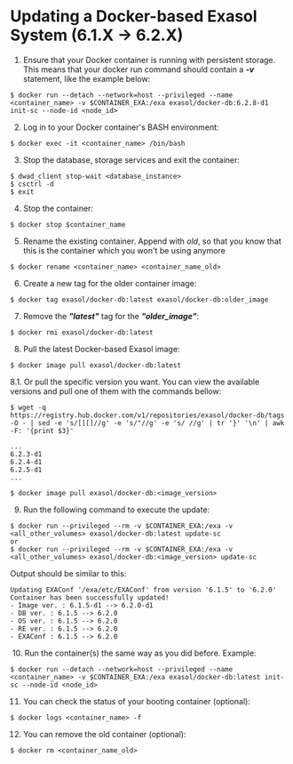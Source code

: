 # Updating a Docker-based Exasol System (6.1.X -&gt; 6.2.X) 

1. Ensure that your Docker container is running with persistent storage. This means that your docker run command should contain a ***-v*** statement, like the example below:

```
$ docker run --detach --network=host --privileged --name <container_name> -v $CONTAINER_EXA:/exa exasol/docker-db:6.2.8-d1 init-sc --node-id <node_id>
```
2. Log in to your Docker container's BASH environment: 

```
$ docker exec -it <container_name> /bin/bash
```
3. Stop the database, storage services and exit the container:

```
$ dwad_client stop-wait <database_instance>
$ csctrl -d  
$ exit
```
4. Stop the container:

```
$ docker stop $container_name
```
5. Rename the existing container. Append with *old*, so that you know that this is the container which you won't be using anymore

```
$ docker rename <container_name> <container_name_old>
```
6. Create a new tag for the older container image:

```
$ docker tag exasol/docker-db:latest exasol/docker-db:older_image
```
7. Remove the ***"latest"*** tag for the ***"older_image"***:

```
$ docker rmi exasol/docker-db:latest
```
8. Pull the latest Docker-based Exasol image:

```
$ docker image pull exasol/docker-db:latest
```
8.1. Or pull the specific version you want. You can view the available versions and pull one of them with the commands bellow:

```
$ wget -q https://registry.hub.docker.com/v1/repositories/exasol/docker-db/tags -O - | sed -e 's/[][]//g' -e 's/"//g' -e 's/ //g' | tr '}' '\n' | awk -F: '{print $3}'  
  
...  
6.2.3-d1  
6.2.4-d1  
6.2.5-d1  
...  
  
$ docker image pull exasol/docker-db:<image_version>
```
9. Run the following command to execute the update:

```
$ docker run --privileged --rm -v $CONTAINER_EXA:/exa -v <all_other_volumes> exasol/docker-db:latest update-sc  
or  
$ docker run --privileged --rm -v $CONTAINER_EXA:/exa -v <all_other_volumes> exasol/docker-db:<image_version> update-sc
```
Output should be similar to this:

```
Updating EXAConf '/exa/etc/EXAConf' from version '6.1.5' to '6.2.0'  
Container has been successfully updated!  
- Image ver. : 6.1.5-d1 --> 6.2.0-d1  
- DB ver. : 6.1.5 --> 6.2.0  
- OS ver. : 6.1.5 --> 6.2.0  
- RE ver. : 6.1.5 --> 6.2.0  
- EXAConf : 6.1.5 --> 6.2.0
```
 10. Run the container(s) the same way as you did before. Example:

```
$ docker run --detach --network=host --privileged --name <container_name> -v $CONTAINER_EXA:/exa exasol/docker-db:latest init-sc --node-id <node_id>
```
11. You can check the status of your booting container (optional):

```
$ docker logs <container_name> -f
```
12. You can remove the old container (optional):

```
$ docker rm <container_name_old>
```
